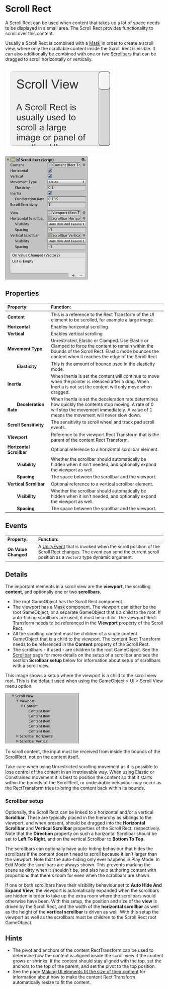 # Scroll Rect

A Scroll Rect can be used when content that takes up a lot of space needs to be displayed in a small area. The Scroll Rect provides functionality to scroll over this content.

Usually a Scroll Rect is combined with a [Mask](script-Mask.md) in order to create a scroll view, where only the scrollable content inside the Scroll Rect is visible. It can also additionally be combined with one or two [Scrollbars](script-Scrollbar.md) that can be dragged to scroll horizontally or vertically.

![A Scroll Rect.](images/UI_ScrollRectExample.png)

![](images/UI_ScrollRectInspector.png)

## Properties

|**Property:** |**Function:** |
|:---|:---|
|**Content** | This is a reference to the Rect Transform of the UI element to be scrolled, for example a large image.  |
|**Horizontal** | Enables horizontal scrolling  |
|**Vertical** | Enables vertical scrolling |
|**Movement Type** |  Unrestricted, Elastic or Clamped.  Use Elastic or Clamped to force the content to remain within the bounds of the Scroll Rect.  Elastic mode bounces the content when it reaches the edge of the Scroll Rect|
|&#160;&#160;&#160;&#160;&#160;&#160;&#160;&#160;**Elasticity** | This is the amount of bounce used in the elasticity mode. |
|**Inertia** | When Inertia is set the content will continue to move when the pointer is released after a drag. When Inertia is not set the content will only move when dragged. |
|&#160;&#160;&#160;&#160;&#160;&#160;&#160;&#160;**Deceleration Rate** | When Inertia is set the deceleration rate determines how quickly the contents stop moving.  A rate of 0 will stop the movement immediately. A value of 1 means the movement will never slow down.|
|**Scroll Sensitivity** | The sensitivity to scroll wheel and track pad scroll events.|
|**Viewport** | Reference to the viewport Rect Transform that is the parent of the content Rect Transform. |
|**Horizontal Scrollbar** | Optional reference to a horizontal scrollbar element. |
|&#160;&#160;&#160;&#160;&#160;&#160;&#160;&#160;**Visibility** | Whether the scrollbar should automatically be hidden when it isn't needed, and optionally expand the viewport as well. |
|&#160;&#160;&#160;&#160;&#160;&#160;&#160;&#160;**Spacing** | The space between the scrollbar and the viewport. |
|**Vertical Scrollbar** | Optional reference to a vertical scrollbar element. |
|&#160;&#160;&#160;&#160;&#160;&#160;&#160;&#160;**Visibility** | Whether the scrollbar should automatically be hidden when it isn't needed, and optionally expand the viewport as well. |
|&#160;&#160;&#160;&#160;&#160;&#160;&#160;&#160;**Spacing** | The space between the scrollbar and the viewport. |


## Events

|**Property:** |**Function:** |
|:---|:---|
|**On Value Changed** | A [UnityEvent](https://docs.unity3d.com/Manual/UnityEvents.html) that is invoked when the scroll position of the Scroll Rect changes. The event can send the current scroll position as a `Vector2` type dynamic argument. |


## Details

The important elements in a scroll view are the **viewport**, the scrolling **content**, and optionally one or two **scrollbars**.

* The root GameObject has the Scroll Rect component.
* The viewport has a [Mask](script-Mask.md) component. The viewport can either be the root GameObject, or a separate GameObject that's a child to the root. If auto-hiding scrollbars are used, it must be a child. The viewport Rect Transform needs to be referenced in the **Viewport** property of the Scroll Rect.
* All the scrolling content must be children of a single content GameObject that is a child to the viewport. The content Rect Transform needs to be referenced in the **Content** property of the Scroll Rect.
* The scrollbars - if used - are children to the root GameObject. See the [Scrollbar](script-Scrollbar.md) page for more details on the setup of a scrollbar and see the section **Scrollbar setup** below for information about setup of scrollbars with a scroll view.

This image shows a setup where the viewport is a child to the scroll view root. This is the default used when using the GameObject > UI > Scroll View menu option.

![](images/UI_ScrollRectHierarchy.png)

To scroll content, the input must be received from inside the bounds of the ScrollRect, not on the content itself.

Take care when using Unrestricted scrolling movement as it is possible to lose control of the content in an irretrievable way.  When using Elastic or Constrained movement it is best to position the content so that it starts within the bounds of the ScrollRect, or undesirable behaviour may occur as the RectTransform tries to bring the content back within its bounds.


### Scrollbar setup

Optionally, the Scroll Rect can be linked to a horizontal and/or a vertical **Scrollbar**. These are typically placed in the hierarchy as siblings to the viewport, and when present, should be dragged into the **Horizontal Scrollbar** and **Vertical Scrollbar** properties of the Scroll Rect, respectively. Note that the **Direction** property on such a horizontal Scrollbar should be set to **Left To Right**, and on the vertical Scrollbar to **Bottom To Top**.

The scrollbars can optionally have auto-hiding behaviour that hides the scrollbars if the content doesn't need to scroll because it isn't larger than the viewport. Note that the auto-hiding only ever happens in Play Mode. In Edit Mode the scrollbars are always shown. This prevents marking the scene as dirty when it shouldn't be, and also help authoring content with proportions that there's room for even when the scrollbars are shown.

If one or both scrollbars have their visibility behaviour set to **Auto Hide And Expand View**, the viewport is automatically expanded when the scrollbars are hidden in order to take up the extra room where the scrollbars would otherwise have been. With this setup, the position and size of the **view** is driven by the Scroll Rect, and the width of the **horizontal scrollbar** as well as the height of the **vertical scrollbar** is driven as well. With this setup the viewport as well as the scrollbars must be children to the Scroll Rect root GameObject.

## Hints

* The pivot and anchors of the content RectTransform can be used to determine how the content is aligned inside the scroll view if the content grows or shrinks. If the content should stay aligned with the top, set the anchors to the top of the parent, and set the pivot to the top position.
* See the page [Making UI elements fit the size of their content](HOWTO-UIFitContentSize.md) for information about how to make the content Rect Transform automatically resize to fit the content.
